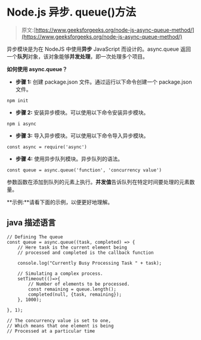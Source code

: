# Node.js 异步. queue()方法

> 原文:[https://www.geeksforgeeks.org/node-js-async-queue-method/](https://www.geeksforgeeks.org/node-js-async-queue-method/)

异步模块是为在 NodeJS 中使用**异步** JavaScript 而设计的。async.queue 返回一个**队列**对象，该对象能够**并发处理**，即一次处理多个项目。

**如何使用 async.queue？**

*   **步骤 1:** 创建 package.json 文件。通过运行以下命令创建一个 package.json 文件。

```
npm init
```

*   **步骤 2:** 安装异步模块。可以使用以下命令安装异步模块。

```
npm i async
```

*   **步骤 3:** 导入异步模块。可以使用以下命令导入异步模块。

```
const async = require('async')
```

*   **步骤 4:** 使用异步队列模块。异步队列的语法。

```
const queue = async.queue('function', 'concurrency value')
```

参数函数在添加到队列的元素上执行。**并发值**告诉队列在特定时间要处理的元素数量。

**示例:**请看下面的示例，以便更好地理解。

## java 描述语言

```
// Defining The queue
const queue = async.queue((task, completed) => {
    // Here task is the current element being
    // processed and completed is the callback function

    console.log("Currently Busy Processing Task " + task);

    // Simulating a complex process.
    setTimeout(()=>{
        // Number of elements to be processed.
        const remaining = queue.length();
        completed(null, {task, remaining});
    }, 1000);

}, 1);

// The concurrency value is set to one,
// Which means that one element is being
// Processed at a particular time
```
